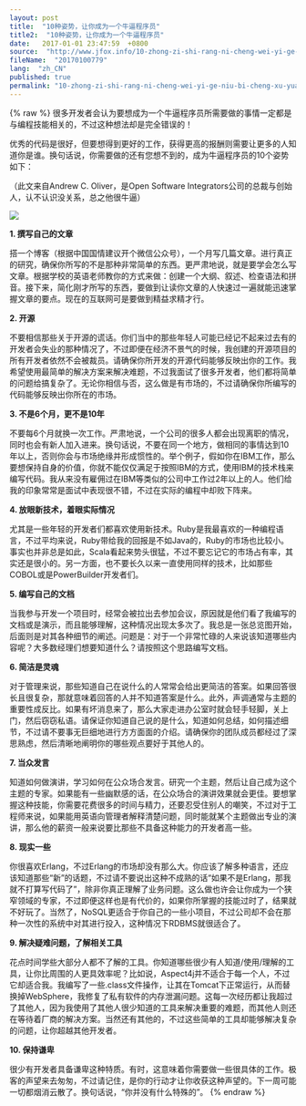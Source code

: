 ```yaml
---
layout: post
title:  "10种姿势，让你成为一个牛逼程序员"
title2:  "10种姿势，让你成为一个牛逼程序员"
date:   2017-01-01 23:47:59  +0800
source:  "http://www.jfox.info/10-zhong-zi-shi-rang-ni-cheng-wei-yi-ge-niu-bi-cheng-xu-yuan.html"
fileName:  "20170100779"
lang:  "zh_CN"
published: true
permalink: "10-zhong-zi-shi-rang-ni-cheng-wei-yi-ge-niu-bi-cheng-xu-yuan.html"
---
```

{% raw %}
很多开发者会认为要想成为一个牛逼程序员所需要做的事情一定都是与编程技能相关的，不过这种想法却是完全错误的！

优秀的代码是很好，但要想得到更好的工作，获得更高的报酬则需要让更多的人知道你是谁。换句话说，你需要做的还有您想不到的，成为牛逼程序员的10个姿势如下：

（此文来自Andrew C. Oliver，是Open Software Integrators公司的总裁与创始人，认不认识没关系，总之他很牛逼）

![](37c6509.png)

 **1. 撰写自己的文章**

搭一个博客（根据中国国情建议开个微信公众号），一个月写几篇文章。进行真正的研究，确保你所写的不是那种非常简单的东西。更严肃地说，就是要学会怎么写文章。根据学校的英语老师教你的方式来做：创建一个大纲、叙述、检查语法和拼音。接下来，简化刚才所写的东西，要做到让读你文章的人快速过一遍就能迅速掌握文章的要点。现在的互联网可是要做到精益求精才行。

**2. 开源**

不要相信那些关于开源的谎话。你们当中的那些年轻人可能已经记不起来过去有的开发者会失业的那种情况了，不过即便在经济不景气的时候，我创建的开源项目的所有开发者依然不会被裁员。请确保你所开发的开源代码能够反映出你的工作。我希望使用最简单的解决方案来解决难题，不过我面试了很多开发者，他们都将简单的问题给搞复杂了。无论你相信与否，这么做是有市场的，不过请确保你所编写的代码能够反映出你所在的市场。

**3. 不是6个月，更不是10年**

不要每6个月就换一次工作。严肃地说，一个公司的很多人都会出现离职的情况，同时也会有新人加入进来。换句话说，不要在同一个地方，做相同的事情达到10年以上，否则你会与市场绝缘并形成惯性的。举个例子，假如你在IBM工作，那么要想保持自身的价值，你就不能仅仅满足于按照IBM的方式，使用IBM的技术栈来编写代码。我从来没有雇佣过在IBM等类似的公司中工作过2年以上的人。他们给我的印象常常是面试中表现很不错，不过在实际的编程中却败下阵来。

**4. 放眼新技术，着眼实际情况**

尤其是一些年轻的开发者们都喜欢使用新技术。Ruby是我最喜欢的一种编程语言，不过平均来说，Ruby带给我的回报是不如Java的，Ruby的市场也比较小。事实也并非总是如此，Scala看起来势头很猛，不过不要忘记它的市场占有率，其实还是很小的。另一方面，也不要长久以来一直使用同样的技术，比如那些COBOL或是PowerBuilder开发者们。

**5. 编写自己的文档**

当我参与开发一个项目时，经常会被拉出去参加会议，原因就是他们看了我编写的文档或是演示，而且能够理解，这种情况出现太多次了。我总是一张总览图开始，后面则是对其各种细节的阐述。问题是：对于一个非常忙碌的人来说该知道哪些内容呢？大多数经理们想要知道什么？请按照这个思路编写文档。

**6. 简洁是灵魂**

对于管理来说，那些知道自己在说什么的人常常会给出更简洁的答案。如果回答很长且很复杂，那就意味着回答的人并不知道答案是什么。此外，声调通常与主题的重要性成反比。如果有坏消息来了，那么大家走进办公室时就会轻手轻脚，关上门，然后窃窃私语。请保证你知道自己说的是什么，知道如何总结，如何描述细节，不过请不要事无巨细地进行方方面面的介绍。请确保你的团队成员都经过了深思熟虑，然后清晰地阐明你的哪些观点要好于其他人的。

**7. 当众发言**

知道如何做演讲，学习如何在公众场合发言。研究一个主题，然后让自己成为这个主题的专家。如果能有一些幽默感的话，在公众场合的演讲效果就会更佳。要想掌握这种技能，你需要花费很多的时间与精力，还要忍受住别人的嘲笑，不过对于工程师来说，如果能用英语向管理者解释清楚问题，同时能就某个主题做出专业的演讲，那么他的薪资一般来说要比那些不具备这种能力的开发者高一些。

**8. 现实一些**

你很喜欢Erlang，不过Erlang的市场却没有那么大。你应该了解多种语言，还应该知道那些“新”的话题，不过请不要说出这种不成熟的话“如果不是Erlang，那我就不打算写代码了”，除非你真正理解了业务问题。这么做也许会让你成为一个狭窄领域的专家，不过即便这样也是有代价的，如果你所掌握的技能过时了，结果就不好玩了。当然了，NoSQL更适合于你自己的一些小项目，不过公司却不会在那种一次性的系统中对其进行投入，这种情况下RDBMS就很适合了。

**9. 解决疑难问题，了解相关工具**

花点时间学些大部分人都不了解的工具。你知道哪些很少有人知道/使用/理解的工具，让你比周围的人更具效率呢？比如说，Aspect4j并不适合于每一个人，不过它却适合我。我编写了一些.class文件操作，让其在Tomcat下正常运行，从而替换掉WebSphere，我修复了私有软件的内存泄漏问题。这每一次经历都让我超过了其他人，因为我使用了其他人很少知道的工具来解决重要的难题，而其他人则还在等待着厂商的解决方案。当然还有其他的，不过这些简单的工具却能够解决复杂的问题，让你超越其他开发者。

**10. 保持谦卑**

很少有开发者具备谦卑这种特质。有时，这意味着你需要做一些很具体的工作。极客的声望来去匆匆，不过请记住，是你的行动才让你收获这种声望的。下一周可能一切都烟消云散了。换句话说，“你并没有什么特殊的”。
{% endraw %}